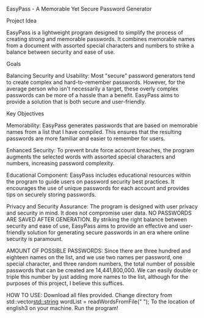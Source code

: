 EasyPass - A Memorable Yet Secure Password Generator

Project Idea

EasyPass is a lightweight program designed to simplify the process of creating strong and memorable passwords. It combines memorable names from a document with assorted special characters and numbers to strike a balance between security and ease of use.

Goals

Balancing Security and Usability: Most "secure" password generators tend to create complex and hard-to-remember passwords. However, for the average person who isn't necessarily a target, these overly complex passwords can be more of a hassle than a benefit. EasyPass aims to provide a solution that is both secure and user-friendly.

Key Objectives

Memorability: EasyPass generates passwords that are based on memorable names from a list that I have compiled. This ensures that the resulting passwords are more familiar and easier to remember for users.

Enhanced Security: To prevent brute force account breaches, the program augments the selected words with assorted special characters and numbers, increasing password complexity.

Educational Component: EasyPass includes educational resources within the program to guide users on password security best practices. It encourages the use of unique passwords for each account and provides tips on securely storing passwords.

Privacy and Security Assurance: The program is designed with user privacy and security in mind. It does not compromise user data. NO PASSWORDS ARE SAVED AFTER GENERATION. By striking the right balance between security and ease of use, EasyPass aims to provide an effective and user-friendly solution for generating secure passwords in an era where online security is paramount.

AMOUNT OF POSSIBLE PASSWORDS:
Since there are three hundred and eighteen names on the list, and we use two names per password, one special character, and three random numbers, the total number of possible passwords that can be created are 14,441,800,000. We can easily double or triple this number by just adding more names to the list, although for the purposes of this project, I believe this suffices. 





HOW TO USE: 
Download all files provided.
Change directory from std::vector<std::string> wordList = readWordsFromFile(" "); To the location of english3 on your machine. 
Run the program!









